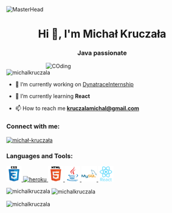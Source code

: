 ![MasterHead](https://fgp.dev/static/media/JavaDevelopmentBanner.0fa10828.jpg)
<h1 align="center">Hi 👋, I'm Michał Kruczała</h1>
<h3 align="center">Java passionate</h3>
<img align= "right" alt="COding" width="400" src="https://cdn.dribbble.com/users/1162077/screenshots/3848914/programmer.gif">

<p align="left"> <img src="https://komarev.com/ghpvc/?username=michalkruczala&label=Profile%20views&color=0e75b6&style=flat" alt="michalkruczala" /> </p>

- 🔭 I’m currently working on [DynatraceInternship](https://github.com/MichalKruczala/DynatraceInternship)

- 🌱 I’m currently learning **React**

- 📫 How to reach me **kruczalamichal@gmail.com**

<h3 align="left">Connect with me:</h3>
<p align="left">
<a href="https://linkedin.com/in/michał-kruczała" target="blank"><img align="center" src="https://raw.githubusercontent.com/rahuldkjain/github-profile-readme-generator/master/src/images/icons/Social/linked-in-alt.svg" alt="michał-kruczała" height="30" width="40" /></a>
</p>

<h3 align="left">Languages and Tools:</h3>
<p align="left"> <a href="https://www.w3schools.com/css/" target="_blank" rel="noreferrer"> <img src="https://raw.githubusercontent.com/devicons/devicon/master/icons/css3/css3-original-wordmark.svg" alt="css3" width="40" height="40"/> </a> <a href="https://heroku.com" target="_blank" rel="noreferrer"> <img src="https://www.vectorlogo.zone/logos/heroku/heroku-icon.svg" alt="heroku" width="40" height="40"/> </a> <a href="https://www.w3.org/html/" target="_blank" rel="noreferrer"> <img src="https://raw.githubusercontent.com/devicons/devicon/master/icons/html5/html5-original-wordmark.svg" alt="html5" width="40" height="40"/> </a> <a href="https://www.java.com" target="_blank" rel="noreferrer"> <img src="https://raw.githubusercontent.com/devicons/devicon/master/icons/java/java-original.svg" alt="java" width="40" height="40"/> </a> <a href="https://www.mysql.com/" target="_blank" rel="noreferrer"> <img src="https://raw.githubusercontent.com/devicons/devicon/master/icons/mysql/mysql-original-wordmark.svg" alt="mysql" width="40" height="40"/> </a> <a href="https://reactjs.org/" target="_blank" rel="noreferrer"> <img src="https://raw.githubusercontent.com/devicons/devicon/master/icons/react/react-original-wordmark.svg" alt="react" width="40" height="40"/> </a> </p>

<p><img align="left" src="https://github-readme-stats.vercel.app/api/top-langs?username=michalkruczala&show_icons=true&locale=en&layout=compact" alt="michalkruczala" /></p>

<p>&nbsp;<img align="center" src="https://github-readme-stats.vercel.app/api?username=michalkruczala&show_icons=true&locale=en" alt="michalkruczala" /></p>

<p><img align="center" src="https://github-readme-streak-stats.herokuapp.com/?user=michalkruczala&" alt="michalkruczala" /></p>

